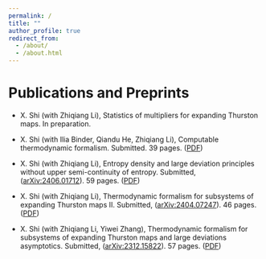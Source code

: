 ```yaml
---
permalink: /
title: ""
author_profile: true
redirect_from: 
  - /about/
  - /about.html
---
```


Publications and Preprints
==========================

- X. Shi (with Zhiqiang Li), Statistics of multipliers for expanding Thurston maps. In preparation.

- X. Shi (with Ilia Binder, Qiandu He, Zhiqiang Li), Computable thermodynamic formalism. Submitted. 39 pages. ([PDF](../files/Publication/Computability/main.pdf))

- X. Shi (with Zhiqiang Li), Entropy density and large deviation principles without upper semi-continuity of entropy. Submitted, ([arXiv:2406.01712](https://arxiv.org/abs/2406.01712)). 59 pages. ([PDF](../files/Publication/Ergodic_Theory_of_Subsystems/I_Existence_and_LDA/Arxiv.pdf))

- X. Shi (with Zhiqiang Li), Thermodynamic formalism for subsystems of expanding Thurston maps II. Submitted, ([arXiv:2404.07247](https://arxiv.org/abs/2404.07247)). 46 pages. ([PDF](../files/Publication/Ergodic_Theory_of_Subsystems/II_Uniqueness/Arxiv.pdf))

- X. Shi (with Zhiqiang Li, Yiwei Zhang), Thermodynamic formalism for subsystems of expanding Thurston maps and large deviations asymptotics. Submitted, ([arXiv:2312.15822](https://arxiv.org/abs/2312.15822)). 57 pages. ([PDF](../files/Publication/Ergodic_Theory_of_Subsystems/III_Level-2_LDP/Arxiv.pdf))